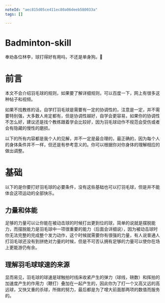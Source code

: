 ```yaml
---
noteId: "aec815d05ce411ec80a06deeb580033a"
tags: []

---
```


# Badminton-skill
奉劝各位林李，球打得好有用吗，不还是单身狗。🐶

# 前言

本文不会介绍羽毛球的规则，如果要了解详细规则，可以百度一下，网上有很多这种帖子和视频。

如果不找教练的话，自学打羽毛球是需要有一定的协调性的，注意是一定，并不需要特别强，大多数人肯定都有，但是协调性越好，自学会更容易，如果你的协调性不怎么好，建议还是找个教练跟着学会比较好，因为羽毛球动作不规范会受伤或者会有隐藏的慢性的磨损。

以下的所有内容都是我个人的见解，并不一定是最合理的，最正确的，因为每个人的身体条件并不一样，但还是有参考意义的。你可以根据你对你身体的理解相应的做出调整。

#  基础

以下的是你要打好羽毛球的必要条件，没有这些基础也可以打羽毛球，但是并不能体会这项运动的全部快乐。

## 力量和体能

足够的力量可以让你能在被动击球的时候打出更到位的球，简单的说就是摆脱能力，而摆脱能力是羽毛球中一项很重要的能力（后面会详细说），因为被动击球时你无法完整的完成整个发力动作，这个时候就需要你有很强的力量，有人说普通人打羽毛球还没有到拼绝对力量的时候，但是不可否认拥有足够的力量可以使你在场上更能游仍有余。

## 理解羽毛球球速的来源

显而易见，羽毛球的球速是球触拍时线床收紧产生的弹力（球线，磅数）和挥拍的加速度产生的作用力（鞭打）叠加在一起产生的，因此你为了打一个又高又远的高远球，又快又重的杀球，所做的努力，最后都是为了增大前面那两项的数值而服务的。





